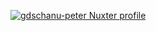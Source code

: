 [![gdschanu-peter Nuxter profile](https://nuxters.nuxt.com/card/gdschanu-peter/og.png)](https://nuxters.nuxt.com/gdschanu-peter)
